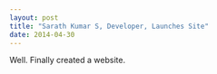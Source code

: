 ```yaml
---
layout: post
title: "Sarath Kumar S, Developer, Launches Site"
date: 2014-04-30
---
```


Well. Finally created a website.
